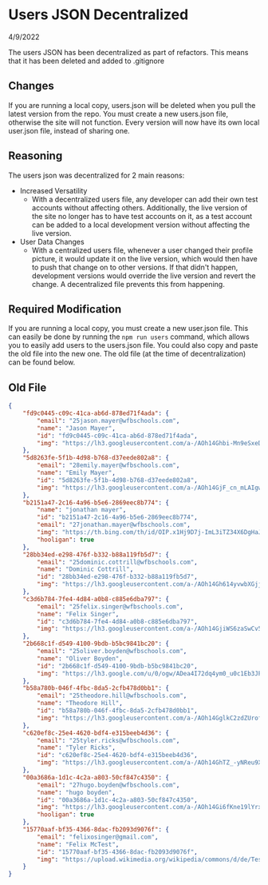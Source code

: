 <!--title:Users JSON Decentralized:title-->
<!--date:2022-04-09:date-->
# Users JSON Decentralized

4/9/2022  

The users JSON has been decentralized as part of refactors. This means that it has been deleted and added to .gitignore

## Changes

If you are running a local copy, users.json will be deleted when you pull the latest version from the repo. You must create a new users.json file, otherwise the site will not function. Every version will now have its own local user.json file, instead of sharing one.

## Reasoning

The users json was decentralized for 2 main reasons:

- Increased Versatility
  - With a decentralized users file, any developer can add their own test accounts without affecting others. Additionally, the live version of the site no longer has to have test accounts on it, as a test account can be added to a local development version without affecting the live version.
- User Data Changes
  - With a centralized users file, whenever a user changed their profile picture, it would update it on the live version, which would then have to push that change on to other versions. If that didn't happen, development versions would override the live version and revert the change. A decentralized file prevents this from happening.

## Required Modification

If you are running a local copy, you must create a new user.json file. This can easily be done by running the `npm run users` command, which allows you to easily add users to the users.json file. You could also copy and paste the old file into the new one. The old file (at the time of decentralization) can be found below.

## Old File

```json
{
    "fd9c0445-c09c-41ca-ab6d-878ed71f4ada": {
        "email": "25jason.mayer@wfbschools.com",
        "name": "Jason Mayer",
        "id": "fd9c0445-c09c-41ca-ab6d-878ed71f4ada",
        "img": "https://lh3.googleusercontent.com/a-/AOh14Ghbi-Mn9eSxeDehceDhSEcY7eXvXCgq2VFAZTIBEQ=s88-w88-h88-c-k"
    },
    "5d8263fe-5f1b-4d98-b768-d37eede802a8": {
        "email": "28emily.mayer@wfbschools.com",
        "name": "Emily Mayer",
        "id": "5d8263fe-5f1b-4d98-b768-d37eede802a8",
        "img": "https://lh3.googleusercontent.com/a-/AOh14GjF_cn_mLAIgw5XBUYkawfElUufyuREjl4PDJFZ2A=s88-w88-h88-c-k"
    },
    "b2151a47-2c16-4a96-b5e6-2869eec8b774": {
        "name": "jonathan mayer",
        "id": "b2151a47-2c16-4a96-b5e6-2869eec8b774",
        "email": "27jonathan.mayer@wfbschools.com",
        "img": "https://th.bing.com/th/id/OIP.x1Hj9D7j-ImL3iTZ34X6DgHaJ3?w=151&h=201&c=7&r=0&o=5&pid=1.7",
        "hooligan": true
    },
    "28bb34ed-e298-476f-b332-b88a119fb5d7": {
        "email": "25dominic.cottrill@wfbschools.com",
        "name": "Dominic Cottrill",
        "id": "28bb34ed-e298-476f-b332-b88a119fb5d7",
        "img": "https://lh3.googleusercontent.com/a-/AOh14Gh614yvwbXGjjgLXxiD8CiYUNiEgQ2qFDveY8OXng=s88-w88-h88-c-k"
    },
    "c3d6b784-7fe4-4d84-a0b8-c885e6dba797": {
        "email": "25felix.singer@wfbschools.com",
        "name": "Felix Singer",
        "id": "c3d6b784-7fe4-4d84-a0b8-c885e6dba797",
        "img": "https://lh3.googleusercontent.com/a-/AOh14GjiWS6zaSwCv5q6Zlp96dJ3a2Et61RUK69W4IHnuQ=s96-c-rg-br100"
    },
    "2b668c1f-d549-4100-9bdb-b5bc9841bc20": {
        "email": "25oliver.boyden@wfbschools.com",
        "name": "Oliver Boyden",
        "id": "2b668c1f-d549-4100-9bdb-b5bc9841bc20",
        "img": "https://lh3.google.com/u/0/ogw/ADea4I72dq4ym0_u0c1Eb3JP_GxH4YDGWl04INtSk1Yj=s83-c-mo"
    },
    "b58a780b-046f-4fbc-8da5-2cfb478d0bb1": {
        "email": "25theodore.hill@wfbschools.com",
        "name": "Theodore Hill",
        "id": "b58a780b-046f-4fbc-8da5-2cfb478d0bb1",
        "img": "https://lh3.googleusercontent.com/a-/AOh14GglkC2zdZUrof7EDVSVpt3RncGplxT5QwBXtwb7MQ=s88-w88-h88-c-k"
    },
    "c620ef8c-25e4-4620-bdf4-e315beeb4d36": {
        "email": "25tyler.ricks@wfbschools.com",
        "name": "Tyler Ricks",
        "id": "c620ef8c-25e4-4620-bdf4-e315beeb4d36",
        "img": "https://lh3.googleusercontent.com/a-/AOh14GhTZ_-yNReu9X1MjF58OItHu7PUjXmOZpT9QNe2gA=s88-w88-h88-c-k"
    },
    "00a3686a-1d1c-4c2a-a803-50cf847c4350": {
        "email": "27hugo.boyden@wfbschools.com",
        "name": "hugo boyden",
        "id": "00a3686a-1d1c-4c2a-a803-50cf847c4350",
        "img": "https://lh3.googleusercontent.com/a-/AOh14Gi6fKne19lYrxDoqSQHSqDRH5jsLFB0hRao1D-FjQ=s272-p-k-no",
        "hooligan": true
    },
    "15770aaf-bf35-4366-8dac-fb2093d9076f": {
        "email": "felixosinger@gmail.com",
        "name": "Felix McTest",
        "id": "15770aaf-bf35-4366-8dac-fb2093d9076f",
        "img": "https://upload.wikimedia.org/wikipedia/commons/d/de/TestScreen_square.svg"
    }
}
```
